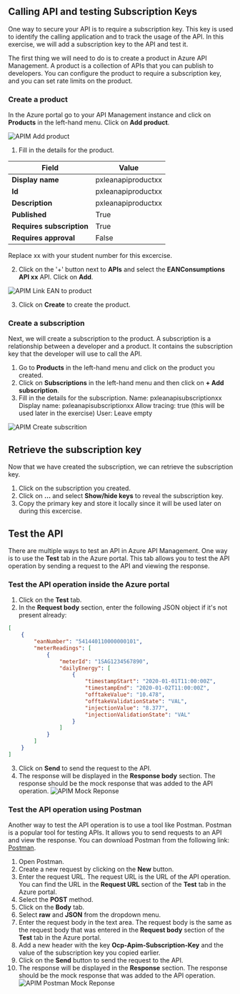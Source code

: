 ## Calling API and testing Subscription Keys
One way to secure your API is to require a subscription key. This key is used to identify the calling application and to track the usage of the API. In this exercise, we will add a subscription key to the API and test it.

The first thing we will need to do is to create a product in Azure API Management. A product is a collection of APIs that you can publish to developers. You can configure the product to require a subscription key, and you can set rate limits on the product.

### Create a product
In the Azure portal go to your API Management instance and click on **Products** in the left-hand menu. Click on **Add product**.

  ![APIM Add product](../../assets/images/apim-add-product.png)

1) Fill in the details for the product.

| Field                | Value                        |
|----------------------|------------------------------|
| **Display name**     | pxleanapiproductxx              |
| **Id**               | pxleanapiproductxx              |
| **Description**      | pxleanapiproductxx  |
| **Published**        | True                         |
| **Requires subscription** | True                   |
| **Requires approval** | False                      |

Replace xx with your student number for this excercise.

2) Click on the '+' button next to **APIs** and select the **EANConsumptions API xx** API. Click on **Add**.

  ![APIM Link EAN to product](../../assets/images/apim-link-api-to-product.png)

3) Click on **Create** to create the product.

### Create a subscription
Next, we will create a subscription to the product. A subscription is a relationship between a developer and a product. It contains the subscription key that the developer will use to call the API.

1) Go to **Products** in the left-hand menu and click on the product you created.
2) Click on **Subscriptions** in the left-hand menu and then click on **+ Add subscription**.
3) Fill in the details for the subscription.
Name: pxleanapisubscriptionxx
Display name: pxleanapisubscriptionxx
Allow tracing: true (this will be used later in the exercise)
User: Leave empty

![APIM Create subscrition](../../assets/images/apim-create-subscription.png)

## Retrieve the subscription key
Now that we have created the subscription, we can retrieve the subscription key.

1) Click on the subscription you created.
2) Click on **...** and select **Show/hide keys** to reveal the subscription key.
3) Copy the primary key and store it locally since it will be used later on during this excercise.

## Test the API
There are multiple ways to test an API in Azure API Management. One way is to use the **Test** tab in the Azure portal. This tab allows you to test the API operation by sending a request to the API and viewing the response.

### Test the API operation inside the Azure portal
1) Click on the **Test** tab.
2) In the **Request body** section, enter the following JSON object if it's not present already:

```json
[
    {
        "eanNumber": "541440110000000101",
        "meterReadings": [
            {
                "meterId": "1SAG1234567890",
                "dailyEnergy": [
                    {
                        "timestampStart": "2020-01-01T11:00:00Z",
                        "timestampEnd": "2020-01-02T11:00:00Z",
                        "offtakeValue": "10.478",
                        "offtakeValidationState": "VAL",
                        "injectionValue": "8.377",
                        "injectionValidationState": "VAL"
                    }
                ]
            }
        ]
    }
]
```
3) Click on **Send** to send the request to the API.
4) The response will be displayed in the **Response body** section. The response should be the mock response that was added to the API operation.
![APIM Mock Reponse](../../assets/images/apim-mock-response.png)

### Test the API operation using Postman
Another way to test the API operation is to use a tool like Postman. Postman is a popular tool for testing APIs. It allows you to send requests to an API and view the response. You can download Postman from the following link: [Postman](https://www.postman.com/downloads/).

1) Open Postman.
2) Create a new request by clicking on the **New** button.
3) Enter the request URL. The request URL is the URL of the API operation. You can find the URL in the **Request URL** section of the **Test** tab in the Azure portal.
4) Select the **POST** method.
5) Click on the **Body** tab.
6) Select **raw** and **JSON** from the dropdown menu.
7) Enter the request body in the text area. The request body is the same as the request body that was entered in the **Request body** section of the **Test** tab in the Azure portal.
8) Add a new header with the key **Ocp-Apim-Subscription-Key** and the value of the subscription key you copied earlier.
9) Click on the **Send** button to send the request to the API.
10) The response will be displayed in the **Response** section. The response should be the mock response that was added to the API operation.
![APIM Postman Mock Reponse](../../assets/images/apim-postman-mock-response.png)
